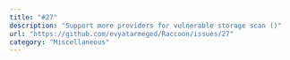 ```yaml
---
title: "#27"
description: "Support more providers for vulnerable storage scan ()"
url: "https://github.com/evyatarmeged/Raccoon/issues/27"
category: "Miscellaneous"
---
```


